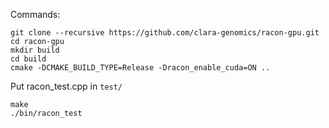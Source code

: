 Commands:
```
git clone --recursive https://github.com/clara-genomics/racon-gpu.git
cd racon-gpu
mkdir build
cd build
cmake -DCMAKE_BUILD_TYPE=Release -Dracon_enable_cuda=ON ..
```
Put racon_test.cpp in `test/`
```
make
./bin/racon_test
```

